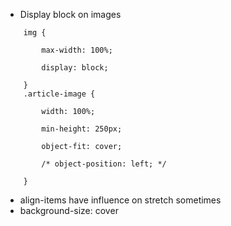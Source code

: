 

- Display block on images
```
	img {
	
		max-width: 100%;
		
		display: block; 
	
	}
	.article-image {
		
		width: 100%;
		
		min-height: 250px;
		
		object-fit: cover;
		
		/* object-position: left; */
		
	}	
```
- align-items have influence on stretch sometimes
- background-size: cover